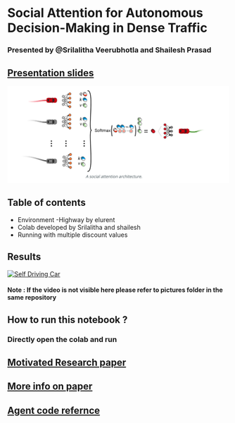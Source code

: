 # Social Attention for Autonomous Decision-Making in Dense Traffic
### Presented by @Srilalitha Veerubhotla and Shailesh Prasad 
## [Presentation slides](https://docs.google.com/presentation/d/1a4NFnoMs3xOU3LybNVtKC0NbJtbkd1Ugu2FpFbNHhxE/edit#slide=id.ga7bf8b4b66_9_63)


<p align="center">
  <img width="800" height=""800 src="https://github.com/srilalithaveerubhotla/Automated_Car_Driving_Self_Parking_DeepQNetwork/blob/main/pictures/Screen%20Shot%202020-12-08%20at%208.20.36%20PM.png" "Social Attention Architecture for building Self Driving car in a Intersection Environment !">
</p>

## Table of contents

  - Environment -Highway by elurent 
  - Colab developed by Srilalitha and shailesh
  - Running with multiple discount values
  
## Results 

   [![Self Driving Car](https://github.com/srilalithaveerubhotla/Automated_Car_Driving_Self_Parking_DeepQNetwork/blob/main/pictures/download.gif)](https://github.com/srilalithaveerubhotla/Automated_Car_Driving_Self_Parking_DeepQNetwork/blob/main/pictures/download.mp4)
   #### Note : If the video is not visible here please refer to pictures folder in the same repository

## How to run this notebook ?
### Directly open the colab and run 

## [Motivated Research paper](https://arxiv.org/pdf/1911.12250.pdf)
## [More info on paper](https://eleurent.github.io/social-attention/)
## [Agent code refernce](https://github.com/eleurent/rl-agents)
 

